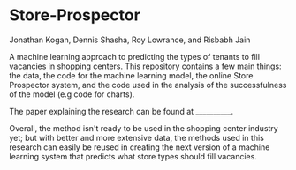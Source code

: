 # Store-Prospector
Jonathan Kogan, Dennis Shasha, Roy Lowrance, and Risbabh Jain

A machine learning approach to predicting the types of tenants to fill vacancies in shopping centers. This repository contains a few main things: the data, the code for the machine learning model, the online Store Prospector system, and the code used in the analysis of the successfulness of the model (e.g code for charts). 

The paper explaining the research can be found at __________.

Overall, the method isn't ready to be used in the shopping center industry yet; but with better and more extensive data, the methods used in this research can easily be reused in creating the next version of a machine learning system that predicts what store types should fill vacancies.




